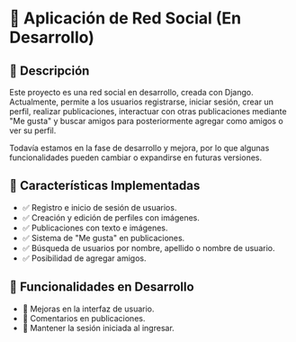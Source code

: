 # 📌 Aplicación de Red Social (En Desarrollo)

## 📖 Descripción  
Este proyecto es una red social en desarrollo, creada con Django. Actualmente, permite a los usuarios registrarse, iniciar sesión, crear un perfil, realizar publicaciones, interactuar con otras publicaciones mediante "Me gusta" y buscar amigos para posteriormente agregar como amigos o ver su perfil.  

Todavía estamos en la fase de desarrollo y mejora, por lo que algunas funcionalidades pueden cambiar o expandirse en futuras versiones.  

## 🚀 Características Implementadas  
- ✅ Registro e inicio de sesión de usuarios.  
- ✅ Creación y edición de perfiles con imágenes.  
- ✅ Publicaciones con texto e imágenes.  
- ✅ Sistema de "Me gusta" en publicaciones.  
- ✅ Búsqueda de usuarios por nombre, apellido o nombre de usuario.  
- ✅ Posibilidad de agregar amigos.  

## 🔧 Funcionalidades en Desarrollo  
- 🔄 Mejoras en la interfaz de usuario.
- 🔄 Comentarios en publicaciones.
- 🔄 Mantener la sesión iniciada al ingresar.
